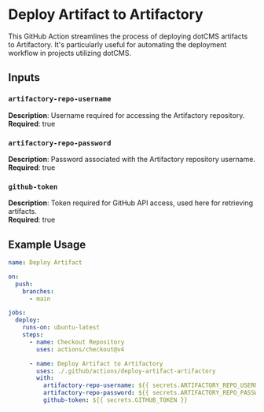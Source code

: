 # Deploy Artifact to Artifactory

This GitHub Action streamlines the process of deploying dotCMS artifacts to Artifactory. It's particularly useful for automating the deployment workflow in projects utilizing dotCMS.

## Inputs

### `artifactory-repo-username`

**Description**: Username required for accessing the Artifactory repository.  
**Required**: true

### `artifactory-repo-password`

**Description**: Password associated with the Artifactory repository username.  
**Required**: true

### `github-token`

**Description**: Token required for GitHub API access, used here for retrieving artifacts.  
**Required**: true

## Example Usage

```yaml
name: Deploy Artifact

on:
  push:
    branches:
      - main

jobs:
  deploy:
    runs-on: ubuntu-latest
    steps:
      - name: Checkout Repository
        uses: actions/checkout@v4

      - name: Deploy Artifact to Artifactory
        uses: ./.github/actions/deploy-artifact-artifactory
        with:
          artifactory-repo-username: ${{ secrets.ARTIFACTORY_REPO_USERNAME }}
          artifactory-repo-password: ${{ secrets.ARTIFACTORY_REPO_PASSWORD }}
          github-token: ${{ secrets.GITHUB_TOKEN }}
```